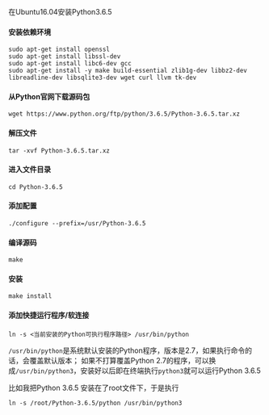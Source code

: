 在Ubuntu16.04安装Python3.6.5


#### 安装依赖环境

```
sudo apt-get install openssl  
sudo apt-get install libssl-dev
sudo apt-get install libc6-dev gcc  
sudo apt-get install -y make build-essential zlib1g-dev libbz2-dev libreadline-dev libsqlite3-dev wget curl llvm tk-dev 
```


#### 从Python官网下载源码包

```
wget https://www.python.org/ftp/python/3.6.5/Python-3.6.5.tar.xz
```


#### 解压文件

```
tar -xvf Python-3.6.5.tar.xz
```


#### 进入文件目录

```
cd Python-3.6.5
```


#### 添加配置

```
./configure --prefix=/usr/Python-3.6.5
```


#### 编译源码

```
make
```


#### 安装

```
make install
```


#### 添加快捷运行程序/软连接

`ln -s <当前安装的Python可执行程序路径> /usr/bin/python`

`/usr/bin/python`是系统默认安装的Python程序，版本是2.7，如果执行命令的话，会覆盖默认版本；
如果不打算覆盖Python 2.7的程序，可以换成`/usr/bin/python3`，安装好以后即在终端执行`python3`就可以运行Python 3.6.5

比如我把Python 3.6.5 安装在了root文件下，于是执行

```
ln -s /root/Python-3.6.5/python /usr/bin/python3
```
